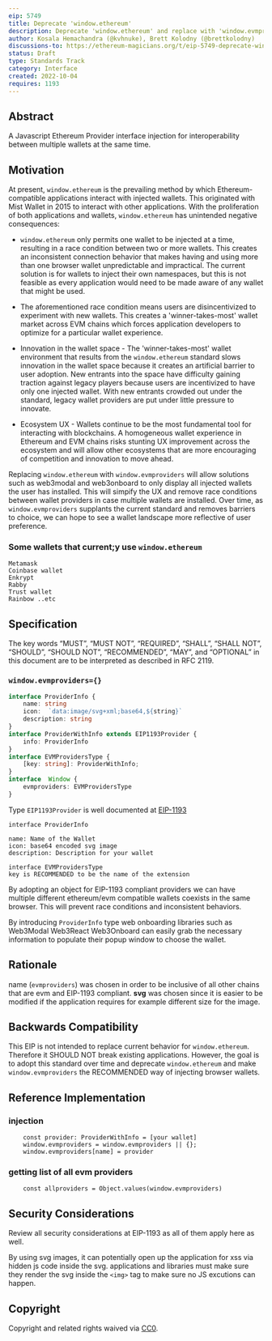 ```yaml
---
eip: 5749
title: Deprecate 'window.ethereum'
description: Deprecate 'window.ethereum' and replace with 'window.evmproviders' to improve UX and spur innovation in the wallet space
author: Kosala Hemachandra (@kvhnuke), Brett Kolodny (@brettkolodny)
discussions-to: https://ethereum-magicians.org/t/eip-5749-deprecate-window-ethereum/11195
status: Draft
type: Standards Track
category: Interface
created: 2022-10-04
requires: 1193
---
```



## Abstract

A Javascript Ethereum Provider interface injection for interoperability between multiple wallets at the same time.

## Motivation

At present, `window.ethereum` is the prevailing method by which Ethereum-compatible applications interact with injected wallets. This originated with Mist Wallet in 2015 to interact with other applications. With the proliferation of both applications and wallets, `window.ethereum` has unintended negative consequences:

- `window.ethereum` only permits one wallet to be injected at a time, resulting in a race condition between two or more wallets. This creates an inconsistent connection behavior that makes having and using more than one browser wallet unpredictable and impractical. The current solution is for wallets to inject their own namespaces, but this is not feasible as every application would need to be made aware of any wallet that might be used.
- The aforementioned race condition means users are disincentivized to experiment with new wallets. This creates a 'winner-takes-most' wallet market across EVM chains which forces application developers to optimize for a particular wallet experience.

- Innovation in the wallet space - The 'winner-takes-most' wallet environment that results from the `window.ethereum` standard slows innovation in the wallet space because it creates an artificial barrier to user adoption. New entrants into the space have difficulty gaining traction against legacy players because users are incentivized to have only one injected wallet. With new entrants crowded out under the standard, legacy wallet providers are put under little pressure to innovate.

- Ecosystem UX - Wallets continue to be the most fundamental tool for interacting with blockchains. A homogeneous wallet experience in Ethereum and EVM chains risks stunting UX improvement across the ecosystem and will allow other ecosystems that are more encouraging of competition and innovation to move ahead. 


Replacing `window.ethereum` with `window.evmproviders` will allow solutions such as web3modal and web3onboard to only display all injected wallets the user has installed. This will simpify the UX and remove race conditions between wallet providers in case multiple wallets are installed. Over time, as `window.evmproviders` supplants the current standard and removes barriers to choice, we can hope to see a wallet landscape more reflective of user preference.



### Some wallets that current;y use `window.ethereum`
	Metamask
	Coinbase wallet
	Enkrypt
	Rabby
	Trust wallet
	Rainbow ..etc

## Specification
The key words “MUST”, “MUST NOT”, “REQUIRED”, “SHALL”, “SHALL NOT”, “SHOULD”, “SHOULD NOT”, “RECOMMENDED”, “MAY”, and “OPTIONAL” in this document are to be interpreted as described in RFC 2119.

### `window.evmproviders={}`


```typescript
interface ProviderInfo {
	name: string
	icon:  `data:image/svg+xml;base64,${string}`
	description: string
}
interface ProviderWithInfo extends EIP1193Provider {
	info: ProviderInfo
}
interface EVMProvidersType {
	[key: string]: ProviderWithInfo;
}
interface  Window {
	evmproviders: EVMProvidersType
}
```
Type `EIP1193Provider` is well documented at [EIP-1193](./eip-1193.md)

```
interface ProviderInfo

name: Name of the Wallet
icon: base64 encoded svg image
description: Description for your wallet
```

```
interface EVMProvidersType
key is RECOMMENDED to be the name of the extension
```
By adopting an object for EIP-1193 compliant providers we can have multiple different ethereum/evm compatible wallets coexists in the same browser. This will prevent race conditions and inconsistent behaviors.

By introducing `ProviderInfo` type web onboarding libraries such as 
	Web3Modal
	Web3React
	Web3Onboard
can easily grab the necessary information to populate their popup window to choose the wallet. 



## Rationale
name (`evmproviders`)  was chosen in order to be inclusive of all other chains that are evm and EIP-1193 compliant. 
**svg** was chosen since it is easier to be modified if the application requires for example different size for the image. 

## Backwards Compatibility
This EIP is not intended to replace current behavior for `window.ethereum`. Therefore it SHOULD NOT break existing applications. However, the goal is to adopt this standard over time and deprecate `window.ethereum` and make `window.evmproviders` the RECOMMENDED way of injecting browser wallets. 


## Reference Implementation
### injection
```	
	const provider: ProviderWithInfo = [your wallet]
	window.evmproviders = window.evmproviders || {};
	window.evmproviders[name] = provider
```

### getting list of all evm providers
```
	const allproviders = Object.values(window.evmproviders)
```

## Security Considerations

Review all security considerations at EIP-1193 as all of them apply here as well. 

By using svg images, it can potentially open up the application for xss via hidden js code inside the svg. applications and libraries must make sure they render the svg inside the `<img>` tag to make sure no JS excutions can happen. 

## Copyright
Copyright and related rights waived via [CC0](../LICENSE.md).
